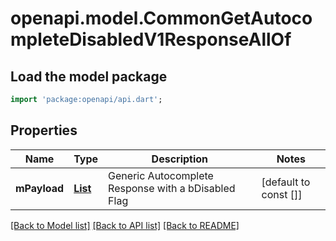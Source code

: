 # openapi.model.CommonGetAutocompleteDisabledV1ResponseAllOf

## Load the model package
```dart
import 'package:openapi/api.dart';
```

## Properties
Name | Type | Description | Notes
------------ | ------------- | ------------- | -------------
**mPayload** | [**List<CustomAutocompleteElementDisabledResponse>**](CustomAutocompleteElementDisabledResponse.md) | Generic Autocomplete Response with a bDisabled Flag | [default to const []]

[[Back to Model list]](../README.md#documentation-for-models) [[Back to API list]](../README.md#documentation-for-api-endpoints) [[Back to README]](../README.md)


